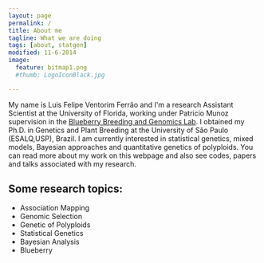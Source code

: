 ```yaml
---
layout: page
permalink: /
title: About me
tagline: What we are doing
tags: [about, statgen]
modified: 11-6-2014
image:
  feature: bitmap1.png
  #thumb: LogoIconBlack.jpg

---
```



My name is Luis Felipe Ventorim Ferrão and I'm a research Assistant Scientist at the University of Florida, working under Patricio Munoz  supervision in the [Blueberry Breeding and Genomics Lab](https://www.blueberrybreeding.com/). I obtained my Ph.D. in Genetics and Plant Breeding at the University of São Paulo (ESALQ,USP), Brazil. I am currently interested in statistical genetics, mixed models, Bayesian approaches and quantitative genetics of polyploids. You can read more about my work on this webpage and also see codes, papers and talks associated with my research.

## Some research topics:

* Association Mapping
* Genomic Selection
* Genetic of Polyploids
* Statistical Genetics
* Bayesian Analysis
* Blueberry 
